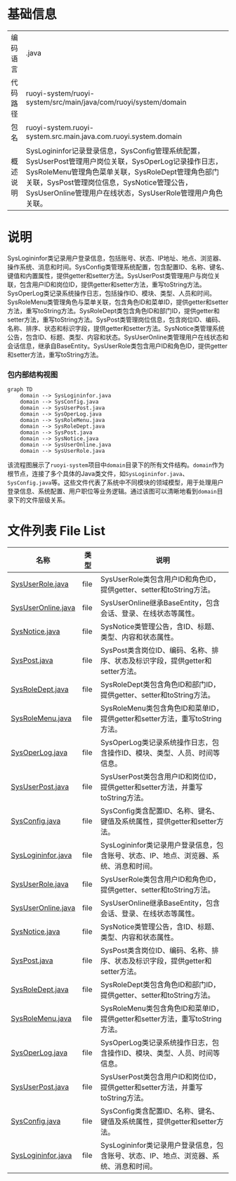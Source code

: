 # 基础信息

|      |      |
|------|------|
| 编码语言 | .java |
| 代码路径 | ruoyi-system/ruoyi-system/src/main/java/com/ruoyi/system/domain |
| 包名 | ruoyi-system.ruoyi-system.src.main.java.com.ruoyi.system.domain |
| 概述说明 | SysLogininfor记录登录信息，SysConfig管理系统配置，SysUserPost管理用户岗位关联，SysOperLog记录操作日志，SysRoleMenu管理角色菜单关联，SysRoleDept管理角色部门关联，SysPost管理岗位信息，SysNotice管理公告，SysUserOnline管理用户在线状态，SysUserRole管理用户角色关联。 |

# 说明

SysLogininfor类记录用户登录信息，包括账号、状态、IP地址、地点、浏览器、操作系统、消息和时间。SysConfig类管理系统配置，包含配置ID、名称、键名、键值和内置属性，提供getter和setter方法。SysUserPost类管理用户与岗位关联，包含用户ID和岗位ID，提供getter和setter方法，重写toString方法。SysOperLog类记录系统操作日志，包括操作ID、模块、类型、人员和时间。SysRoleMenu类管理角色与菜单关联，包含角色ID和菜单ID，提供getter和setter方法，重写toString方法。SysRoleDept类包含角色ID和部门ID，提供getter和setter方法，重写toString方法。SysPost类管理岗位信息，包含岗位ID、编码、名称、排序、状态和标识字段，提供getter和setter方法。SysNotice类管理系统公告，包含ID、标题、类型、内容和状态。SysUserOnline类管理用户在线状态和会话信息，继承自BaseEntity。SysUserRole类包含用户ID和角色ID，提供getter和setter方法，重写toString方法。


### 包内部结构视图

```mermaid
graph TD
    domain --> SysLogininfor.java
    domain --> SysConfig.java
    domain --> SysUserPost.java
    domain --> SysOperLog.java
    domain --> SysRoleMenu.java
    domain --> SysRoleDept.java
    domain --> SysPost.java
    domain --> SysNotice.java
    domain --> SysUserOnline.java
    domain --> SysUserRole.java
```

该流程图展示了`ruoyi-system`项目中`domain`目录下的所有文件结构。`domain`作为根节点，连接了多个具体的Java类文件，如`SysLogininfor.java`、`SysConfig.java`等。这些文件代表了系统中不同模块的领域模型，用于处理用户登录信息、系统配置、用户职位等业务逻辑。通过该图可以清晰地看到`domain`目录下的文件层级关系。

# 文件列表 File List

| 名称   | 类型  | 说明 |
|-------|------|-------------|
| [SysUserRole.java](SysUserRole.md) | file | SysUserRole类包含用户ID和角色ID，提供getter、setter和toString方法。 |
| [SysUserOnline.java](SysUserOnline.md) | file | SysUserOnline继承BaseEntity，包含会话、登录、在线状态等属性。 |
| [SysNotice.java](SysNotice.md) | file | SysNotice类管理公告，含ID、标题、类型、内容和状态属性。 |
| [SysPost.java](SysPost.md) | file | SysPost类含岗位ID、编码、名称、排序、状态及标识字段，提供getter和setter方法。 |
| [SysRoleDept.java](SysRoleDept.md) | file | SysRoleDept类包含角色ID和部门ID，提供getter、setter和toString方法。 |
| [SysRoleMenu.java](SysRoleMenu.md) | file | SysRoleMenu类包含角色ID和菜单ID，提供getter和setter方法，重写toString方法。 |
| [SysOperLog.java](SysOperLog.md) | file | SysOperLog类记录系统操作日志，包含操作ID、模块、类型、人员、时间等信息。 |
| [SysUserPost.java](SysUserPost.md) | file | SysUserPost类包含用户ID和岗位ID，提供getter和setter方法，并重写toString方法。 |
| [SysConfig.java](SysConfig.md) | file | SysConfig类含配置ID、名称、键名、键值及系统属性，提供getter和setter方法。 |
| [SysLogininfor.java](SysLogininfor.md) | file | SysLogininfor类记录用户登录信息，包含账号、状态、IP、地点、浏览器、系统、消息和时间。 |
| [SysUserRole.java](SysUserRole.md) | file | SysUserRole类包含用户ID和角色ID，提供getter、setter和toString方法。 |
| [SysUserOnline.java](SysUserOnline.md) | file | SysUserOnline继承BaseEntity，包含会话、登录、在线状态等属性。 |
| [SysNotice.java](SysNotice.md) | file | SysNotice类管理公告，含ID、标题、类型、内容和状态属性。 |
| [SysPost.java](SysPost.md) | file | SysPost类含岗位ID、编码、名称、排序、状态及标识字段，提供getter和setter方法。 |
| [SysRoleDept.java](SysRoleDept.md) | file | SysRoleDept类包含角色ID和部门ID，提供getter、setter和toString方法。 |
| [SysRoleMenu.java](SysRoleMenu.md) | file | SysRoleMenu类包含角色ID和菜单ID，提供getter和setter方法，重写toString方法。 |
| [SysOperLog.java](SysOperLog.md) | file | SysOperLog类记录系统操作日志，包含操作ID、模块、类型、人员、时间等信息。 |
| [SysUserPost.java](SysUserPost.md) | file | SysUserPost类包含用户ID和岗位ID，提供getter和setter方法，并重写toString方法。 |
| [SysConfig.java](SysConfig.md) | file | SysConfig类含配置ID、名称、键名、键值及系统属性，提供getter和setter方法。 |
| [SysLogininfor.java](SysLogininfor.md) | file | SysLogininfor类记录用户登录信息，包含账号、状态、IP、地点、浏览器、系统、消息和时间。 |


